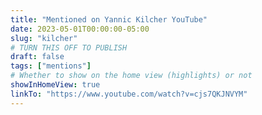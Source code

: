 ```yaml
---
title: "Mentioned on Yannic Kilcher YouTube"
date: 2023-05-01T00:00:00-05:00
slug: "kilcher"
# TURN THIS OFF TO PUBLISH
draft: false
tags: ["mentions"]
# Whether to show on the home view (highlights) or not
showInHomeView: true
linkTo: "https://www.youtube.com/watch?v=cjs7QKJNVYM"
---
```

